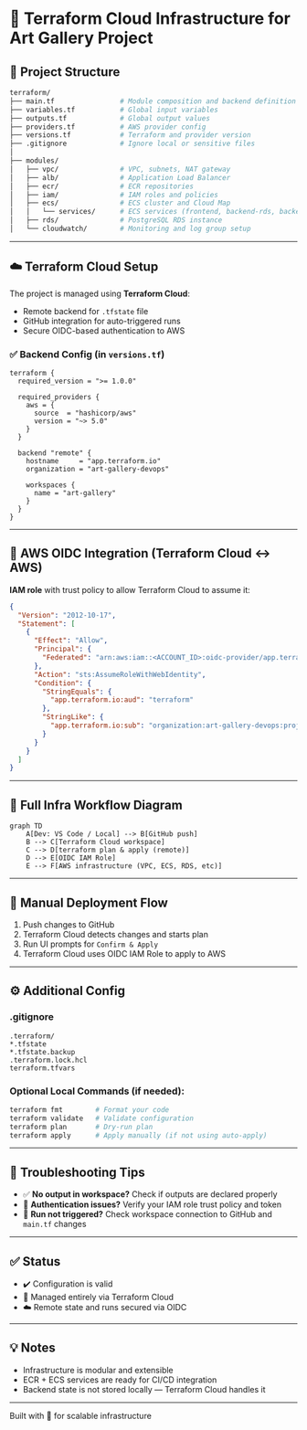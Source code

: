 # 📘 Terraform Cloud Infrastructure for Art Gallery Project

## 📁 Project Structure
```bash
terraform/
├── main.tf                # Module composition and backend definition
├── variables.tf           # Global input variables
├── outputs.tf             # Global output values
├── providers.tf           # AWS provider config
├── versions.tf            # Terraform and provider version
├── .gitignore             # Ignore local or sensitive files
│
├── modules/
│   ├── vpc/               # VPC, subnets, NAT gateway
│   ├── alb/               # Application Load Balancer
│   ├── ecr/               # ECR repositories
│   ├── iam/               # IAM roles and policies
│   ├── ecs/               # ECS cluster and Cloud Map
│   │   └── services/      # ECS services (frontend, backend-rds, backend-redis)
│   ├── rds/               # PostgreSQL RDS instance
│   └── cloudwatch/        # Monitoring and log group setup
```

---

## ☁️ Terraform Cloud Setup
The project is managed using **Terraform Cloud**:
- Remote backend for `.tfstate` file
- GitHub integration for auto-triggered runs
- Secure OIDC-based authentication to AWS

### ✅ Backend Config (in `versions.tf`)
```hcl
terraform {
  required_version = ">= 1.0.0"

  required_providers {
    aws = {
      source  = "hashicorp/aws"
      version = "~> 5.0"
    }
  }

  backend "remote" {
    hostname     = "app.terraform.io"
    organization = "art-gallery-devops"

    workspaces {
      name = "art-gallery"
    }
  }
}
```

---

## 🔐 AWS OIDC Integration (Terraform Cloud ↔ AWS)
**IAM role** with trust policy to allow Terraform Cloud to assume it:
```json
{
  "Version": "2012-10-17",
  "Statement": [
    {
      "Effect": "Allow",
      "Principal": {
        "Federated": "arn:aws:iam::<ACCOUNT_ID>:oidc-provider/app.terraform.io"
      },
      "Action": "sts:AssumeRoleWithWebIdentity",
      "Condition": {
        "StringEquals": {
          "app.terraform.io:aud": "terraform"
        },
        "StringLike": {
          "app.terraform.io:sub": "organization:art-gallery-devops:project:*:workspace:art-gallery:run_phase:*"
        }
      }
    }
  ]
}
```

---

## 🔁 Full Infra Workflow Diagram
```mermaid
graph TD
    A[Dev: VS Code / Local] --> B[GitHub push]
    B --> C[Terraform Cloud workspace]
    C --> D[terraform plan & apply (remote)]
    D --> E[OIDC IAM Role]
    E --> F[AWS infrastructure (VPC, ECS, RDS, etc)]
```

---

## 📜 Manual Deployment Flow
1. Push changes to GitHub
2. Terraform Cloud detects changes and starts plan
3. Run UI prompts for `Confirm & Apply`
4. Terraform Cloud uses OIDC IAM Role to apply to AWS

---

## ⚙️ Additional Config
### .gitignore
```gitignore
.terraform/
*.tfstate
*.tfstate.backup
.terraform.lock.hcl
terraform.tfvars
```

### Optional Local Commands (if needed):
```bash
terraform fmt        # Format your code
terraform validate   # Validate configuration
terraform plan       # Dry-run plan
terraform apply      # Apply manually (if not using auto-apply)
```

---

## 🧪 Troubleshooting Tips
- ✅ **No output in workspace?** Check if outputs are declared properly
- 🔐 **Authentication issues?** Verify your IAM role trust policy and token
- 🔁 **Run not triggered?** Check workspace connection to GitHub and `main.tf` changes

---

## ✅ Status
- ✔️ Configuration is valid
- 🧠 Managed entirely via Terraform Cloud
- ☁️ Remote state and runs secured via OIDC

---

## 💡 Notes
- Infrastructure is modular and extensible
- ECR + ECS services are ready for CI/CD integration
- Backend state is not stored locally — Terraform Cloud handles it

---

Built with 💙 for scalable infrastructure

